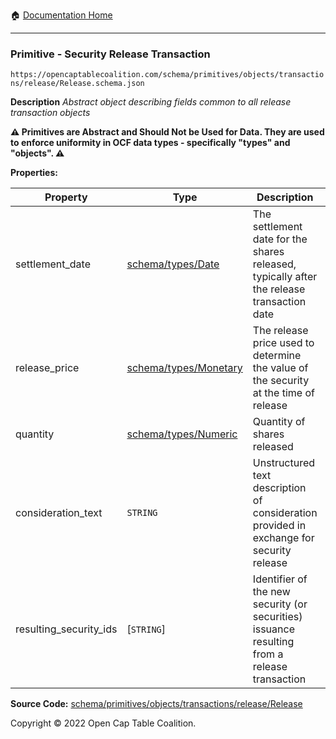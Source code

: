 :house: [Documentation Home](/docs/README.md)

---

### Primitive - Security Release Transaction

`https://opencaptablecoalition.com/schema/primitives/objects/transactions/release/Release.schema.json`

**Description** _Abstract object describing fields common to all release transaction objects_

**:warning: Primitives are Abstract and Should Not be Used for Data. They are used to enforce uniformity in OCF data types - specifically "types" and "objects". :warning:**

**Properties:**

| Property               | Type                                                    | Description                                                                                  | Required   |
| ---------------------- | ------------------------------------------------------- | -------------------------------------------------------------------------------------------- | ---------- |
| settlement_date        | [schema/types/Date](/docs/schema/types/Date.md)         | The settlement date for the shares released, typically after the release transaction date    | `REQUIRED` |
| release_price          | [schema/types/Monetary](/docs/schema/types/Monetary.md) | The release price used to determine the value of the security at the time of release         | `REQUIRED` |
| quantity               | [schema/types/Numeric](/docs/schema/types/Numeric.md)   | Quantity of shares released                                                                  | `REQUIRED` |
| consideration_text     | `STRING`                                                | Unstructured text description of consideration provided in exchange for security release     | -          |
| resulting_security_ids | [`STRING`]                                              | Identifier of the new security (or securities) issuance resulting from a release transaction | `REQUIRED` |

**Source Code:** [schema/primitives/objects/transactions/release/Release](/schema/primitives/objects/transactions/release/Release.schema.json)

Copyright © 2022 Open Cap Table Coalition.
